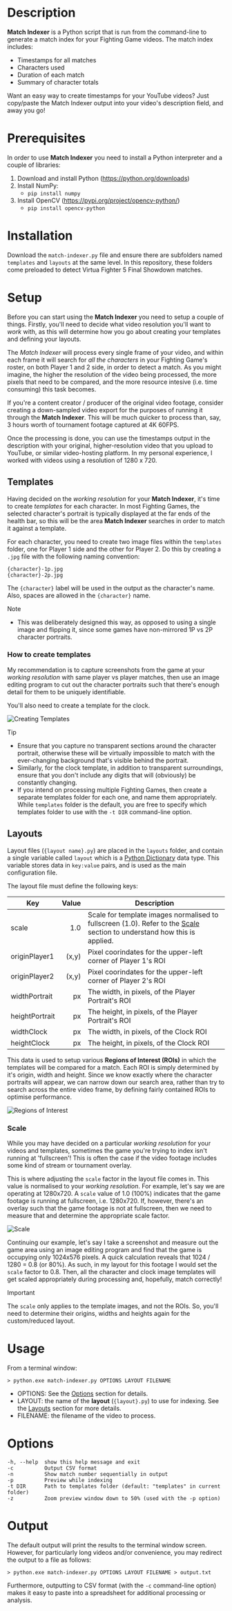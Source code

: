 # Description
**Match Indexer** is a Python script that is run from the command-line to generate a match index for your Fighting Game videos. The match index includes:
* Timestamps for all matches
* Characters used
* Duration of each match
* Summary of character totals

Want an easy way to create timestamps for your YouTube videos? Just copy/paste the Match Indexer output into your video's description field, and away you go!

# Prerequisites
In order to use **Match Indexer** you need to install a Python interpreter and a couple of libraries:
1. Download and install Python (https://python.org/downloads)
2. Install NumPy:
   * `pip install numpy`
3. Install OpenCV (https://pypi.org/project/opencv-python/)
   * `pip install opencv-python`

# Installation
Download the `match-indexer.py` file and ensure there are subfolders named `templates` and `layouts` at the same level. In this repository, these folders come preloaded to detect Virtua Fighter 5 Final Showdown matches.

# Setup
Before you can start using the **Match Indexer** you need to setup a couple of things. Firstly, you'll need to decide what video resolution you'll want to *work* with, as this will determine how you go about creating your templates and defining your layouts. 

The *Match Indexer* will process every single frame of your video, and within each frame it will search for *all the characters* in your Fighting Game's roster, on both Player 1 and 2 side, in order to detect a match. As you might imagine, the higher the resolution of the video being processed, the more pixels that need to be compared, and the more resource intesive (i.e. time consuming) this task becomes.

If you're a content creator / producer of the original video footage, consider creating a down-sampled video export for the purposes of running it through the **Match Indexer**. This will be much quicker to process than, say, 3 hours worth of tournament footage captured at 4K 60FPS. 

Once the processing is done, you can use the timestamps output in the description with your original, higher-resolution video that you upload to YouTube, or similar video-hosting platform. In my personal experience, I worked with videos using a resolution of 1280 x 720.

## Templates
Having decided on the *working resolution* for your **Match Indexer**, it's time to create *templates* for each character. In most Fighting Games, the selected character's portrait is typically displayed at the far ends of the health bar, so this will be the area **Match Indexer** searches in order to match it against a template.

For each character, you need to create two image files within the `templates` folder, one for Player 1 side and the other for Player 2. Do this by creating a `.jpg` file with the following naming convention:

    {character}-1p.jpg
    {character}-2p.jpg

The `{character}` label will be used in the output as the character's name. Also, spaces are allowed in the `{character}` name.

> [!NOTE]
> * This was deliberately designed this way, as opposed to using a single image and flipping it, since some games have non-mirrored 1P vs 2P character portraits.

### How to create templates
My recommendation is to capture screenshots from the game at your *working resolution* with same player vs player matches, then use an image editing program to cut out the character portraits such that there's enough detail for them to be uniquely identifiable.

You'll also need to create a template for the clock.

![Creating Templates](assets/creating-templates.jpg)

> [!TIP]
> * Ensure that you capture no transparent sections around the character portrait, otherwise these will be virtually impossible to match with the ever-changing background that's visible behind the portrait.
> * Similarly, for the clock template, in addition to transparent surroundings, ensure that you don't include any digits that will (obviously) be constantly changing.
> * If you intend on processing multiple Fighting Games, then create a separate templates folder for each one, and name them appropriately. While `templates` folder is the default, you are free to specify which templates folder to use with the `-t DIR` command-line option.

## Layouts
Layout files (`{layout name}.py`) are placed in the `layouts` folder, and contain a single variable called `layout` which is a [Python Dictionary](https://docs.python.org/3/tutorial/datastructures.html#dictionaries) data type. This variable stores data in `key:value` pairs, and is used as the main configuration file.

The layout file must define the following keys:

| Key | Value | Description |
| --- | ---: | --- |
| scale | 1.0 | Scale for template images normalised to fullscreen (1.0). Refer to the [Scale](#Scale) section to understand how this is applied. |
| originPlayer1 | (x,y) | Pixel coorindates for the upper-left corner of Player 1's ROI |
| originPlayer2 | (x,y) | Pixel coorindates for the upper-left corner of Player 2's ROI |
| widthPortrait | px | The width, in pixels, of the Player Portrait's ROI |
| heightPortrait | px | The height, in pixels, of the Player Portrait's ROI |
| widthClock | px | The width, in pixels, of the Clock ROI |
| heightClock | px | The height, in pixels, of the Clock ROI |

This data is used to setup various **Regions of Interest (ROIs)** in which the templates will be compared for a match. Each ROI is simply determined by it's origin, width and height. Since we know exactly where the character portraits will appear, we can narrow down our search area, rather than try to search across the entire video frame, by defining fairly contained ROIs to optimise performance.

![Regions of Interest](assets/regions-of-interest.jpg)

### Scale
While you may have decided on a particular *working resolution* for your videos and templates, sometimes the game you're trying to index isn't running at 'fullscreen'! This is often the case if the video footage includes some kind of stream or tournament overlay.

This is where adjusting the `scale` factor in the layout file comes in. This value is normalised to your *working resolution*. For example, let's say we are operating at 1280x720. A `scale` value of 1.0 (100%) indicates that the game footage is running at fullscreen, i.e. 1280x720. If, however, there's an overlay such that the game footage is not at fullscreen, then we need to measure that and determine the appropriate scale factor. 

![Scale](assets/scale.jpg)

Continuing our example, let's say I take a screenshot and measure out the game area using an image editing program and find that the game is occupying only 1024x576 pixels. A quick calculation reveals that 1024 / 1280 = 0.8 (or 80%). As such, in my layout for this footage I would set the `scale` factor to 0.8. Then, all the character and clock image templates will get scaled appropriately during processing and, hopefully, match correctly!

> [!IMPORTANT]
> The `scale` only applies to the template images, and not the ROIs. So, you'll need to determine their origins, widths and heights again for the custom/reduced layout.

# Usage
From a terminal window:

    > python.exe match-indexer.py OPTIONS LAYOUT FILENAME

* OPTIONS: See the [Options](#Options) section for details.
* LAYOUT: the name of the **layout** (`{layout}.py`) to use for indexing. See the [Layouts](#Layouts) section for more details.
* FILENAME: the filename of the video to process. 

# Options

    -h, --help  show this help message and exit
    -c          Output CSV format
    -n          Show match number sequentially in output
    -p          Preview while indexing
    -t DIR      Path to templates folder (default: "templates" in current folder)
    -z          Zoom preview window down to 50% (used with the -p option)

# Output
The default output will print the results to the terminal window screen. However, for particularly long videos and/or convenience, you may redirect the output to a file as follows:

    > python.exe match-indexer.py OPTIONS LAYOUT FILENAME > output.txt

Furthermore, outputting to CSV format (with the `-c` command-line option) makes it easy to paste into a spreadsheet for additional processing or analysis.
